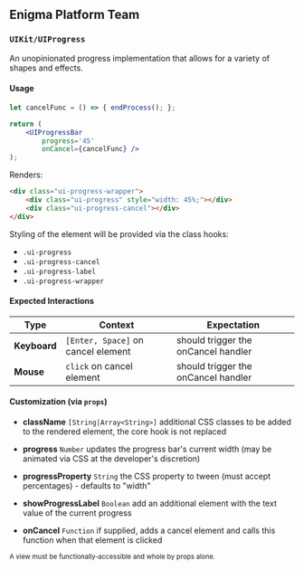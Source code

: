 ## Enigma Platform Team
### `UIKit/UIProgress`

An unopinionated progress implementation that allows for a variety of shapes and effects.

#### Usage

```jsx
let cancelFunc = () => { endProcess(); };

return (
    <UIProgressBar
        progress='45'
        onCancel={cancelFunc} />
);
```

Renders:

```html
<div class="ui-progress-wrapper">
    <div class="ui-progress" style="width: 45%;"></div>
    <div class="ui-progress-cancel"></div>
</div>
```

Styling of the element will be provided via the class hooks:

- `.ui-progress`
- `.ui-progress-cancel`
- `.ui-progress-label`
- `.ui-progress-wrapper`


#### Expected Interactions

Type | Context | Expectation
---- | ------- | -----------
**Keyboard** | `[Enter, Space]` on cancel element | should trigger the onCancel handler
**Mouse** | `click` on cancel element | should trigger the onCancel handler


#### Customization (via `props`)

- **className** `[String|Array<String>]`
  additional CSS classes to be added to the rendered element, the core hook is not replaced

- **progress** `Number`
  updates the progress bar's current width (may be animated via CSS at the developer's discretion)

- **progressProperty** `String`
  the CSS property to tween (must accept percentages) - defaults to "width"

- **showProgressLabel** `Boolean`
  add an additional element with the text value of the current progress

- **onCancel** `Function`
  if supplied, adds a cancel element and calls this function when that element is clicked


<sub>A view must be functionally-accessible and whole by props alone.</sub>
